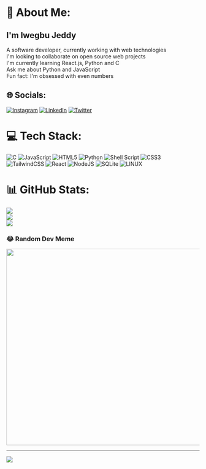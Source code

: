 # 💫 About Me:
## I'm Iwegbu Jeddy
A software developer, currently working with web technologies <br>
I'm looking to collaborate on open source web projects<br>I'm currently learning React.js, Python and C<br>Ask me about Python and JavaScript<br>Fun fact: I'm obsessed with even numbers


## 🌐 Socials:
[![Instagram](https://img.shields.io/badge/Instagram-%23E4405F.svg?logo=Instagram&logoColor=white)](https://instagram.com/hash_kitti001) [![LinkedIn](https://img.shields.io/badge/LinkedIn-%230077B5.svg?logo=linkedin&logoColor=white)](https://linkedin.com/in/iwegbu-jedidiah) [![Twitter](https://img.shields.io/badge/Twitter-%231DA1F2.svg?logo=Twitter&logoColor=white)](https://twitter.com/Hashkitti0) 

# 💻 Tech Stack:
![C](https://img.shields.io/badge/c-%2300599C.svg?style=for-the-badge&logo=c&logoColor=white) ![JavaScript](https://img.shields.io/badge/javascript-%23323330.svg?style=for-the-badge&logo=javascript&logoColor=%23F7DF1E) ![HTML5](https://img.shields.io/badge/html5-%23E34F26.svg?style=for-the-badge&logo=html5&logoColor=white) ![Python](https://img.shields.io/badge/python-3670A0?style=for-the-badge&logo=python&logoColor=ffdd54) ![Shell Script](https://img.shields.io/badge/shell_script-%23121011.svg?style=for-the-badge&logo=gnu-bash&logoColor=white) ![CSS3](https://img.shields.io/badge/css3-%231572B6.svg?style=for-the-badge&logo=css3&logoColor=white) ![TailwindCSS](https://img.shields.io/badge/tailwindcss-%2338B2AC.svg?style=for-the-badge&logo=tailwind-css&logoColor=white) ![React](https://img.shields.io/badge/react-%2320232a.svg?style=for-the-badge&logo=react&logoColor=%2361DAFB) ![NodeJS](https://img.shields.io/badge/node.js-6DA55F?style=for-the-badge&logo=node.js&logoColor=white) ![SQLite](https://img.shields.io/badge/sqlite-%2307405e.svg?style=for-the-badge&logo=sqlite&logoColor=white) ![LINUX](https://img.shields.io/badge/Linux-FCC624?style=for-the-badge&logo=linux&logoColor=black)
# 📊 GitHub Stats:
![](https://github-readme-stats.vercel.app/api?username=hashkitti001&theme=dark&hide_border=false&include_all_commits=true&count_private=true)<br/>
![](https://github-readme-streak-stats.herokuapp.com/?user=hashkitti001&theme=dark&hide_border=false)<br/>
![](https://github-readme-stats.vercel.app/api/top-langs/?username=hashkitti001&theme=dark&hide_border=false&include_all_commits=true&count_private=true&layout=compact)

### 😂 Random Dev Meme
<img src="https://rm.up.railway.app/" width="512px"/>

---
[![](https://visitcount.itsvg.in/api?id=hashkitti001&icon=0&color=0)](https://visitcount.itsvg.in)

<!-- Proudly created with GPRM ( https://gprm.itsvg.in ) -->
